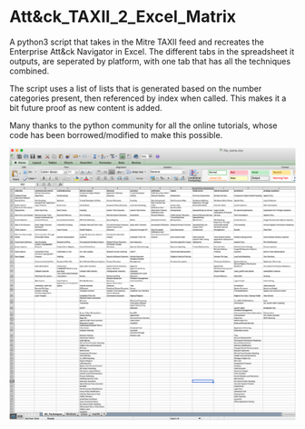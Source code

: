 # Att&ck_TAXII_2_Excel_Matrix
A python3 script that takes in the Mitre TAXII feed and recreates the Enterprise Att&ck Navigator in Excel.  The different tabs in the spreadsheet it outputs, are seperated by platform, with one tab that has all the techniques combined.  

The script uses a list of lists that is generated based on the number categories present, then referenced by index when called.  This makes it a bit future proof as new content is added. 

Many thanks to the python community for all the online tutorials, whose code has been borrowed/modified to make this possible.

![alt text](example_output.png "example Excel output")
